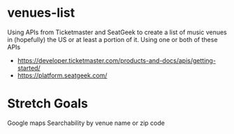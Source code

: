 # venues-list
Using APIs from Ticketmaster and SeatGeek to create a list of music venues in (hopefully) the US or at least a portion of it. 
Using one or both of these APIs

- https://developer.ticketmaster.com/products-and-docs/apis/getting-started/
- https://platform.seatgeek.com/


# Stretch Goals
Google maps
Searchability by venue name or zip code
